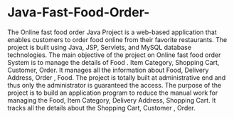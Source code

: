 # Java-Fast-Food-Order-
 The Online fast food order Java Project is a web-based application that enables customers to order food online from their  favorite restaurants. The project is built using Java, JSP, Servlets, and MySQL database technologies.
The main objective of the project on Online fast food order System is to manage the details of Food . Item Category, Shopping Cart, Customer, Order. It manages all the information about Food, Delivery Address, Order , Food. The project is totally built at administrative end and thus only the administrator is guaranteed the access. The purpose of the project is to build an application program to reduce the manual work for managing the Food, Item Category, Delivery Address, Shopping Cart. It tracks all the details about the Shopping Cart, Customer , Order.
